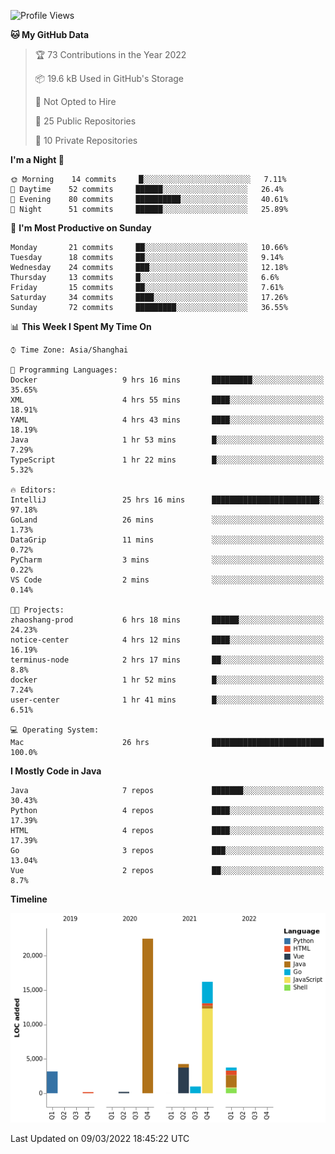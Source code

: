 <!--START_SECTION:waka-->
![Profile Views](http://img.shields.io/badge/Profile%20Views-1-blue)

**🐱 My GitHub Data** 

> 🏆 73 Contributions in the Year 2022
 > 
> 📦 19.6 kB Used in GitHub's Storage 
 > 
> 🚫 Not Opted to Hire
 > 
> 📜 25 Public Repositories 
 > 
> 🔑 10 Private Repositories  
 > 
**I'm a Night 🦉** 

```text
🌞 Morning    14 commits     █░░░░░░░░░░░░░░░░░░░░░░░░   7.11% 
🌆 Daytime    52 commits     ██████░░░░░░░░░░░░░░░░░░░   26.4% 
🌃 Evening    80 commits     ██████████░░░░░░░░░░░░░░░   40.61% 
🌙 Night      51 commits     ██████░░░░░░░░░░░░░░░░░░░   25.89%

```
📅 **I'm Most Productive on Sunday** 

```text
Monday       21 commits     ██░░░░░░░░░░░░░░░░░░░░░░░   10.66% 
Tuesday      18 commits     ██░░░░░░░░░░░░░░░░░░░░░░░   9.14% 
Wednesday    24 commits     ███░░░░░░░░░░░░░░░░░░░░░░   12.18% 
Thursday     13 commits     █░░░░░░░░░░░░░░░░░░░░░░░░   6.6% 
Friday       15 commits     ██░░░░░░░░░░░░░░░░░░░░░░░   7.61% 
Saturday     34 commits     ████░░░░░░░░░░░░░░░░░░░░░   17.26% 
Sunday       72 commits     █████████░░░░░░░░░░░░░░░░   36.55%

```


📊 **This Week I Spent My Time On** 

```text
⌚︎ Time Zone: Asia/Shanghai

💬 Programming Languages: 
Docker                   9 hrs 16 mins       █████████░░░░░░░░░░░░░░░░   35.65% 
XML                      4 hrs 55 mins       ████░░░░░░░░░░░░░░░░░░░░░   18.91% 
YAML                     4 hrs 43 mins       ████░░░░░░░░░░░░░░░░░░░░░   18.19% 
Java                     1 hr 53 mins        █░░░░░░░░░░░░░░░░░░░░░░░░   7.29% 
TypeScript               1 hr 22 mins        █░░░░░░░░░░░░░░░░░░░░░░░░   5.32%

🔥 Editors: 
IntelliJ                 25 hrs 16 mins      ████████████████████████░   97.18% 
GoLand                   26 mins             ░░░░░░░░░░░░░░░░░░░░░░░░░   1.73% 
DataGrip                 11 mins             ░░░░░░░░░░░░░░░░░░░░░░░░░   0.72% 
PyCharm                  3 mins              ░░░░░░░░░░░░░░░░░░░░░░░░░   0.22% 
VS Code                  2 mins              ░░░░░░░░░░░░░░░░░░░░░░░░░   0.14%

🐱‍💻 Projects: 
zhaoshang-prod           6 hrs 18 mins       ██████░░░░░░░░░░░░░░░░░░░   24.23% 
notice-center            4 hrs 12 mins       ████░░░░░░░░░░░░░░░░░░░░░   16.19% 
terminus-node            2 hrs 17 mins       ██░░░░░░░░░░░░░░░░░░░░░░░   8.8% 
docker                   1 hr 52 mins        █░░░░░░░░░░░░░░░░░░░░░░░░   7.24% 
user-center              1 hr 41 mins        █░░░░░░░░░░░░░░░░░░░░░░░░   6.51%

💻 Operating System: 
Mac                      26 hrs              █████████████████████████   100.0%

```

**I Mostly Code in Java** 

```text
Java                     7 repos             ███████░░░░░░░░░░░░░░░░░░   30.43% 
Python                   4 repos             ████░░░░░░░░░░░░░░░░░░░░░   17.39% 
HTML                     4 repos             ████░░░░░░░░░░░░░░░░░░░░░   17.39% 
Go                       3 repos             ███░░░░░░░░░░░░░░░░░░░░░░   13.04% 
Vue                      2 repos             ██░░░░░░░░░░░░░░░░░░░░░░░   8.7%

```


**Timeline**

![Chart not found](https://raw.githubusercontent.com/youtiaoguagua/youtiaoguagua/master/charts/bar_graph.png) 


 Last Updated on 09/03/2022 18:45:22 UTC
<!--END_SECTION:waka-->